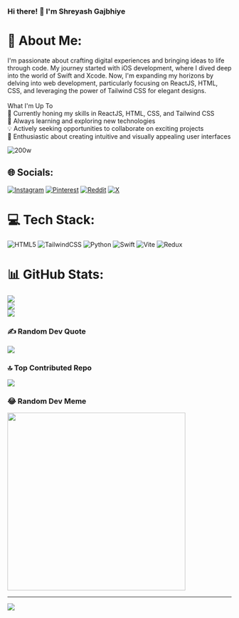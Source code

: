 ### Hi there! 👋 I'm Shreyash Gajbhiye

# 💫 About Me:
I'm passionate about crafting digital experiences and bringing ideas to life through code. My journey started with iOS development, where I dived deep into the world of Swift and Xcode. Now, I'm expanding my horizons by delving into web development, particularly focusing on ReactJS, HTML, CSS, and leveraging the power of Tailwind CSS for elegant designs.<br><br>What I'm Up To<br>📱 Currently honing my skills in ReactJS, HTML, CSS, and Tailwind CSS<br>🌱 Always learning and exploring new technologies<br>💡 Actively seeking opportunities to collaborate on exciting projects<br>🎨 Enthusiastic about creating intuitive and visually appealing user interfaces

![200w](https://github.com/bytesizedshrey/bytesizedshrey/assets/110947127/cda334ae-0012-4497-9760-fab6e3052927)

## 🌐 Socials:
[![Instagram](https://img.shields.io/badge/Instagram-%23E4405F.svg?logo=Instagram&logoColor=white)](https://instagram.com/bytesizedshrey) [![Pinterest](https://img.shields.io/badge/Pinterest-%23E60023.svg?logo=Pinterest&logoColor=white)](https://pinterest.com/bytesizedshrey) [![Reddit](https://img.shields.io/badge/Reddit-%23FF4500.svg?logo=Reddit&logoColor=white)](https://reddit.com/user/bytesizedshrey) [![X](https://img.shields.io/badge/X-black.svg?logo=X&logoColor=white)](https://x.com/bytesizedshrey) 

# 💻 Tech Stack:
![HTML5](https://img.shields.io/badge/html5-%23E34F26.svg?style=for-the-badge&logo=html5&logoColor=white) ![TailwindCSS](https://img.shields.io/badge/tailwindcss-%2338B2AC.svg?style=for-the-badge&logo=tailwind-css&logoColor=white) ![Python](https://img.shields.io/badge/python-3670A0?style=for-the-badge&logo=python&logoColor=ffdd54) ![Swift](https://img.shields.io/badge/swift-F54A2A?style=for-the-badge&logo=swift&logoColor=white) ![Vite](https://img.shields.io/badge/vite-%23646CFF.svg?style=for-the-badge&logo=vite&logoColor=white) ![Redux](https://img.shields.io/badge/redux-%23593d88.svg?style=for-the-badge&logo=redux&logoColor=white)
# 📊 GitHub Stats:
![](https://github-readme-stats.vercel.app/api?username=bytesizedshrey&theme=dark&hide_border=false&include_all_commits=false&count_private=false)<br/>
![](https://github-readme-streak-stats.herokuapp.com/?user=bytesizedshrey&theme=dark&hide_border=false)<br/>
![](https://github-readme-stats.vercel.app/api/top-langs/?username=bytesizedshrey&theme=dark&hide_border=false&include_all_commits=false&count_private=false&layout=compact)

### ✍️ Random Dev Quote
![](https://quotes-github-readme.vercel.app/api?type=vetical&theme=tokyonight)

### 🔝 Top Contributed Repo
![](https://github-contributor-stats.vercel.app/api?username=bytesizedshrey&limit=5&theme=nord&combine_all_yearly_contributions=true)

### 😂 Random Dev Meme
<img src='https://randommeme-five.vercel.app/' style="height: 400px;"/>

---
[![](https://visitcount.itsvg.in/api?id=bytesizedshrey&icon=2&color=9)](https://visitcount.itsvg.in)

<!-- Proudly created with GPRM ( https://gprm.itsvg.in ) -->
